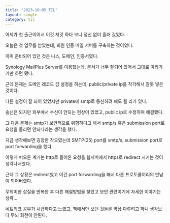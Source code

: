 ```yaml
---
title: "2023-10-05_TIL"
layout: single
category: til
---
```


어제가 첫 출근이어서 이것 저것 하다 보니 정신 없이 흘러 갔었다.

오늘은 첫 업무를 받았는데, 회원 인증 메일 서버를 구축하는 것이었다.

이미 준비되어 있던 것은 나스, 도메인, 인증서였다.

Synology MailPlus Server를 이용했는데, 문서가 너무 잘되어 있어서 그대로 따라가기만 하면 됐다.

근데 문제는 도메인 레코드 값 설정을 하는데, public/private ip를 착각해서 잘못 넣은 것이다.

다른 설정이 잘 되어 있었지만 private에 smtp로 통신하려 해도 될 리가 있나.

송신은 되지만 외부에서 수신이 안되는 현상이 있었고, public ip로 수정하여 해결했다.

그 다음 문제는 smtp가 보안적으로 위험하다고 해서 smtp/s 혹은 submission port로 요청을 돌리면 안되나라는 생각을 했다.

지금 생각해보면 굉장한 착오였는데 SMTP(25) port를 smtp/s, submission port로 port forwarding을 했다.

이렇게 떠오른 계기는 http로 들어온 요청을 웹서버에서 https로 redirect 시키는 것이 생각나서였다.

근데 그 상황은 redirect였고 이건 port forwarding을 해서 다른 프로토콜끼리의 만남이 되어버렸다.

무의미한 삽질을 반복한 후 다른 해결방법을 찾았고 보안 관련이기에 자세한 이야기는 생략...

네트워크 공부가 시급하다고 느꼈고, 책에서만 보던 것들을 막상 다루려고 하니 생각보다 두뇌 회전이 안된다.